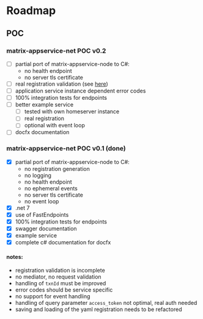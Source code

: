 # Roadmap

## POC

### matrix-appservice-net POC v0.2

- [ ] partial port of matrix-appservice-node to C#: 
    - no health endpoint
    - no server tls certificate
- [ ] real registration validation (see [here](https://spec.matrix.org/v1.3/appendices/#common-namespaced-identifier-grammar))
- [ ] application service instance dependent error codes
- [ ] 100% integration tests for endpoints 
- [ ] better example service
    - [ ] tested with own homeserver instance
    - [ ] real registration
    - [ ] optional with event loop 
- [ ] docfx documentation

### matrix-appservice-net POC v0.1 (done)

- [x] partial port of matrix-appservice-node to C#: 
    - no registration generation
    - no logging
    - no health endpoint
    - no ephemeral events
    - no server tls certificate
    - no event loop
- [x] .net 7
- [x] use of FastEndpoints
- [x] 100% integration tests for endpoints 
- [x] swagger documentation
- [x] example service
- [x] complete c# documentation for docfx

#### notes:

- registration validation is incomplete
- no mediator, no request validation
- handling of `txnId` must be improved
- error codes should be service specific
- no support for event handling
- handling of query parameter `access_token` not optimal, real auth needed
- saving and loading of the yaml registration needs to be refactored

